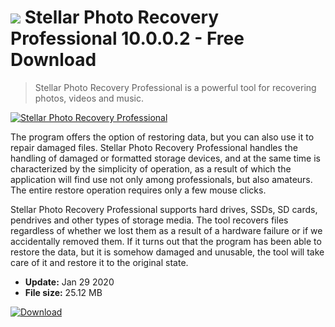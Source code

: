 # ![](https://cdn.softexe.net/static/icon/5/stellar-photo-recovery-professional-9512.png) Stellar Photo Recovery Professional 10.0.0.2 - Free Download

> Stellar Photo Recovery Professional is a powerful tool for recovering photos, videos and music.

[![Stellar Photo Recovery Professional](https://gallery.dpcdn.pl/imgc/Tools/86519/g_-_420x350_1.5_-_x90de1f3f-b220-4319-901b-5bca6df858bf.jpg)](https://softexe.net/win/disks-files/data-recovery/stellar-photo-recovery-professional:aepb.html)

The program offers the option of restoring data, but you can also use it to repair damaged files. Stellar Photo Recovery Professional handles the handling of damaged or formatted storage devices, and at the same time is characterized by the simplicity of operation, as a result of which the application will find use not only among professionals, but also amateurs. The entire restore operation requires only a few mouse clicks.
 
 Stellar Photo Recovery Professional supports hard drives, SSDs, SD cards, pendrives and other types of storage media. The tool recovers files regardless of whether we lost them as a result of a hardware failure or if we accidentally removed them. If it turns out that the program has been able to restore the data, but it is somehow damaged and unusable, the tool will take care of it and restore it to the original state.


- **Update:** Jan 29 2020
- **File size:** 25.12 MB

[![Download](https://cdn.softexe.net/static/img/download.png)](https://softexe.net/win/disks-files/data-recovery/stellar-photo-recovery-professional:aepb.html)

